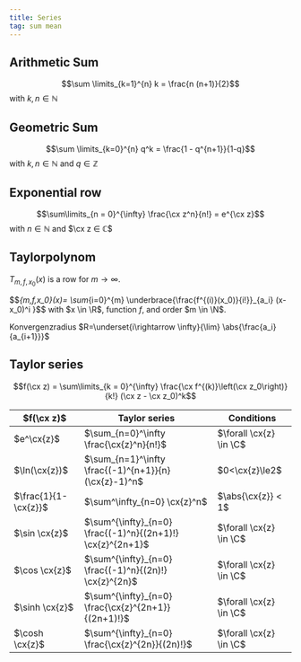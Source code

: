 ```yaml
---
title: Series
tag: sum mean
---
```


## Arithmetic Sum
$$\sum \limits_{k=1}^{n} k = \frac{n (n+1)}{2}$$
with $k,n ∈ ℕ$

## Geometric Sum
$$\sum \limits_{k=0}^{n} q^k = \frac{1 - q^{n+1}}{1-q}$$
with $k,n ∈ ℕ$ and $q ∈ ℤ$


## Exponential row
$$\sum\limits_{n = 0}^{\infty} \frac{\cx z^n}{n!} = e^{\cx z}$$
with $n ∈ ℕ$ and $\cx z ∈ ℂ$


## Taylorpolynom 
$T_{m,f,x_0}(x)$ is a row for $m \rightarrow \infty$.

$$_{m,f,x_0}(x)= \sum_{i=0}^{m} \underbrace{\frac{f^{(i)}(x_0)}{i!}}_{a_i} (x-x_0)^i }$$
with $x \in \R$, function $f$, and order $m \in \N$.

Konvergenzradius $R=\underset{i\rightarrow \infty}{\lim} \abs{\frac{a_i}{a_{i+1}}}$


## Taylor series
$$f(\cx z) = \sum\limits_{k = 0}^{\infty} \frac{\cx f^{(k)}\left(\cx z_0\right)}{k!} (\cx z - \cx z_0)^k$$


| $f(\cx z)$    | Taylor series          | Conditions |
|---------------|------------------------|------------|
|$e^\cx{z}$ | $\sum_{n=0}^\infty \frac{\cx{z}^n}{n!}$ | $\forall \cx{z} \in \C$ |
| $\ln(\cx{z})$ | $\sum_{n=1}^\infty \frac{(-1)^{n+1}}{n}(\cx{z}-1)^n$ | $0<\cx{z}\le2$ |
|$\frac{1}{1-\cx{z}}$ | $\sum^\infty_{n=0} \cx{z}^n$ | $\abs{\cx{z}} < 1$ 
| $\sin \cx{z}$ | $\sum^{\infty}_{n=0} \frac{(-1)^n}{(2n+1)!} \cx{z}^{2n+1}$ | $\forall  \cx{z} \in \C$ |
| $\cos \cx{z}$ | $\sum^{\infty}_{n=0} \frac{(-1)^n}{(2n)!} \cx{z}^{2n}$ | $\forall  \cx{z} \in \C$ |
| $\sinh \cx{z}$ | $\sum^{\infty}_{n=0} \frac{\cx{z}^{2n+1}}{(2n+1)!}$ | $\forall  \cx{z} \in \C$ |
| $\cosh \cx{z}$ | $\sum^{\infty}_{n=0} \frac{\cx{z}^{2n}}{(2n)!}$ | $\forall  \cx{z} \in \C$ |


